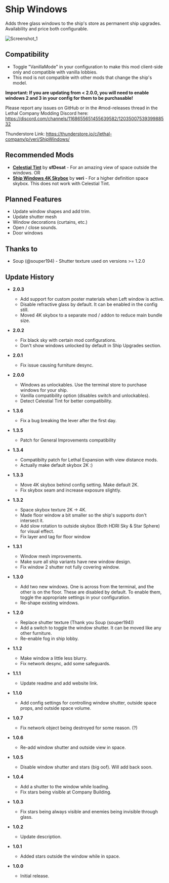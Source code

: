 # Ship Windows
Adds three glass windows to the ship's store as permanent ship upgrades. Availability and price both configurable.

![Screenshot_1](https://raw.githubusercontent.com/jverif/lc-shipwindow/main/Screenshots/showcase.png "Showcase")

## Compatibility
- Toggle "VanillaMode" in your configuration to make this mod client-side only and compatible with vanilla lobbies.
- This mod is not compatible with other mods that change the ship's model.

**Important: If you are updating from < 2.0.0, you will need to enable windows 2 and 3 in your config for them to be purchasable!**

Please report any issues on GitHub or in the #mod-releases thread in the Lethal Company Modding Discord here: https://discord.com/channels/1168655651455639582/1203500753939988532

Thunderstore Link: https://thunderstore.io/c/lethal-company/p/veri/ShipWindows/

## Recommended Mods
- **[Celestial Tint](https://thunderstore.io/c/lethal-company/p/sfDesat/Celestial_Tint/)** by **sfDesat** - For an amazing view of space outside the windows.
OR
- **[Ship Windows 4K Skybox](https://thunderstore.io/c/lethal-company/p/veri/ShipWindows_4K_Skybox/)** by **veri** - For a higher definition space skybox. This does not work with Celestial Tint.

## Planned Features
- Update window shapes and add trim.
- Update shutter mesh
- Window decorations (curtains, etc.)
- Open / close sounds.
- Door windows

## Thanks to
- Soup (@souper194) - Shutter texture used on versions >= 1.2.0

## Update History

- **2.0.3**
    - Add support for custom poster materials when Left window is active.
    - Disable refractive glass by default. It can be enabled in the config still.
    - Moved 4K skybox to a separate mod / addon to reduce main bundle size.

- **2.0.2**
    - Fix black sky with certain mod configurations.
    - Don't show windows unlocked by default in Ship Upgrades section.

- **2.0.1**
    - Fix issue causing furniture desync.

- **2.0.0**
    - Windows as unlockables. Use the terminal store to purchase windows for your ship.
    - Vanilla compatibility option (disables switch and unlockables).
    - Detect Celestial Tint for better compatibility.

- **1.3.6**
    - Fix a bug breaking the lever after the first day.

- **1.3.5**
    - Patch for General Improvements compatibility

- **1.3.4**
    - Compatibilty patch for Lethal Expansion with view distance mods.
    - Actually make default skybox 2K :)

- **1.3.3**
    - Move 4K skybox behind config setting. Make default 2K.
    - Fix skybox seam and increase exposure slightly.

- **1.3.2**
    - Space skybox texture 2K -> 4K.
    - Made floor window a bit smaller so the ship's supports don't intersect it.
    - Add slow rotation to outside skybox (Both HDRI Sky & Star Sphere) for visual effect.
    - Fix layer and tag for floor window

- **1.3.1**
    - Window mesh improvements.
    - Make sure all ship variants have new window design.
    - Fix window 2 shutter not fully covering window.

- **1.3.0**
    - Add two new windows. One is across from the terminal, and the other is on the floor. These are disabled by default. To enable them, toggle the appropriate settings in your configuration.
    - Re-shape existing windows.

- **1.2.0**
    - Replace shutter texture (Thank you Soup (souper194))
    - Add a switch to toggle the window shutter. It can be moved like any other furniture.
    - Re-enable fog in ship lobby.

- **1.1.2**
    - Make window a little less blurry.
    - Fix network desync, add some safeguards.

- **1.1.1**
    - Update readme and add website link.

- **1.1.0**
    - Add config settings for controlling window shutter, outside space props, and outside space volume.

- **1.0.7**
    - Fix network object being destroyed for some reason. (?)

- **1.0.6**
    - Re-add window shutter and outside view in space.

- **1.0.5**
    - Disable window shutter and stars (big oof). Will add back soon.

- **1.0.4**
    - Add a shutter to the window while loading.
    - Fix stars being visible at Company Building.

- **1.0.3**
    - Fix stars being always visible and enemies being invisible through glass.

- **1.0.2**
    - Update description.

- **1.0.1**
    - Added stars outside the window while in space.

- **1.0.0**
    - Initial release.